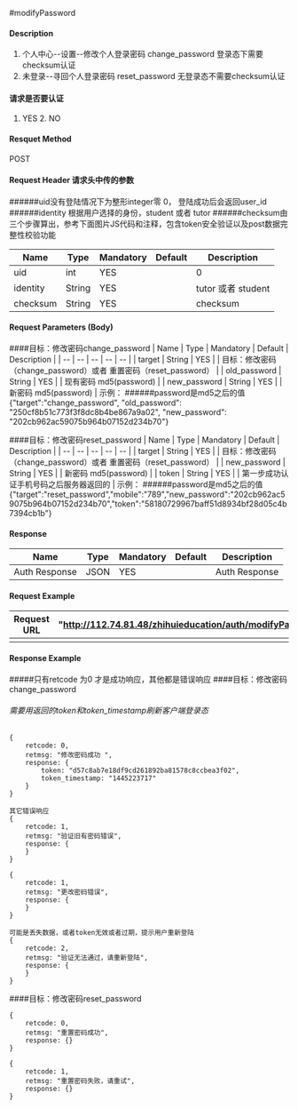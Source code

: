 #modifyPassword 
#### Description
1. 个人中心--设置--修改个人登录密码   change_password  登录态下需要checksum认证
2. 未登录--寻回个人登录密码  reset_password 无登录态不需要checksum认证


#### 请求是否要认证
1. YES  2. NO

#### Resquet Method
POST


#### Request Header 请求头中传的参数
######uid没有登陆情况下为整形integer零 0， 登陆成功后会返回user_id
######identity 根据用户选择的身份，student 或者 tutor
######checksum由三个步骤算出，参考下面图片JS代码和注释，包含token安全验证以及post数据完整性校验功能

| Name | Type | Mandatory | Default | Description |
| -- | -- | -- | -- | -- |
| uid | int | YES |  | 0 |
| identity    | String | YES |  | tutor 或者 student|
| checksum    | String | YES |  | checksum|


#### Request Parameters (Body)

####目标：修改密码change_password
| Name | Type | Mandatory | Default | Description |
| -- | -- | -- | -- | -- |
| target    | String | YES |  | 目标：修改密码（change_password）或者 重置密码（reset_password） |
| old_password    | String | YES |  | 现有密码 md5(password) |
| new_password    | String | YES |  | 新密码 md5(password) |
示例： 
######password是md5之后的值
{"target":"change_password", "old_password": "250cf8b51c773f3f8dc8b4be867a9a02", "new_password": "202cb962ac59075b964b07152d234b70"}


####目标：修改密码reset_password
| Name | Type | Mandatory | Default | Description |
| -- | -- | -- | -- | -- |
| target    | String | YES |  | 目标：修改密码（change_password）或者 重置密码（reset_password） |
| new_password    | String | YES |  | 新密码 md5(password) |
| token    | String | YES |  | 第一步成功认证手机号码之后服务器返回的 |
示例： 
######password是md5之后的值
{"target":"reset_password","mobile":"789","new_password":"202cb962ac59075b964b07152d234b70","token":"58180729967baff51d8934bf28d05c4b7394cb1b"}

#### Response
| Name | Type | Mandatory | Default | Description |
| -- | -- | -- | -- | -- |
| Auth Response | JSON | YES| | Auth Response |


#### Request Example

|Request URL | "http://112.74.81.48/zhihuieducation/auth/modifyPassword" |
| --| -- |
| | |

#### Response Example


#####只有retcode 为0 才是成功响应，其他都是错误响应
####目标：修改密码change_password
###### 需要用返回的token和token_timestamp刷新客户端登录态
```
{
    retcode: 0, 
    retmsg: "修改密码成功 ",
    response: {
        token: "d57c8ab7e18df9cd261892ba81578c8ccbea3f02",
        token_timestamp: "1445223717"
    }
}

其它错误响应
{
    retcode: 1, 
    retmsg: "验证旧有密码错误",
    response: {
    }
}

{
    retcode: 1, 
    retmsg: "更改密码错误",
    response: {
    }
}

可能是丢失数据，或者token无效或者过期，提示用户重新登陆
{
    retcode: 2, 
    retmsg: "验证无法通过，请重新登陆",
    response: {
    }
}
```


####目标：修改密码reset_password
```
{
    retcode: 0, 
    retmsg: "重置密码成功",
    response: {}
}

{
    retcode: 1, 
    retmsg: "重置密码失败，请重试",
    response: {}
}
```



```



